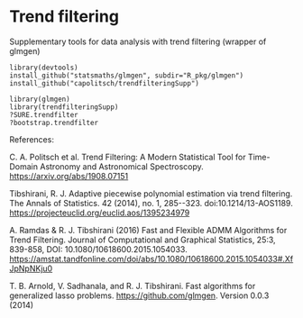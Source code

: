 # Trend filtering
Supplementary tools for data analysis with trend filtering (wrapper of glmgen)

```
library(devtools)
install_github("statsmaths/glmgen", subdir="R_pkg/glmgen")
install_github("capolitsch/trendfilteringSupp")

library(glmgen)
library(trendfilteringSupp)
?SURE.trendfilter
?bootstrap.trendfilter
```

References:

C. A. Politsch et al. Trend Filtering: A Modern Statistical Tool for Time-Domain Astronomy 
and Astronomical Spectroscopy. https://arxiv.org/abs/1908.07151

Tibshirani, R. J. Adaptive piecewise polynomial estimation via trend filtering. 
The Annals of Statistics. 42 (2014), no. 1, 285--323. doi:10.1214/13-AOS1189. 
https://projecteuclid.org/euclid.aos/1395234979

A. Ramdas & R. J. Tibshirani (2016) Fast and Flexible ADMM Algorithms for Trend Filtering.
Journal of Computational and Graphical Statistics, 25:3, 839-858, DOI: 10.1080/10618600.2015.1054033.
https://amstat.tandfonline.com/doi/abs/10.1080/10618600.2015.1054033#.XfJpNpNKju0

T. B. Arnold, V. Sadhanala, and R. J. Tibshirani. Fast algorithms for generalized lasso problems.
https://github.com/glmgen. Version 0.0.3 (2014)
